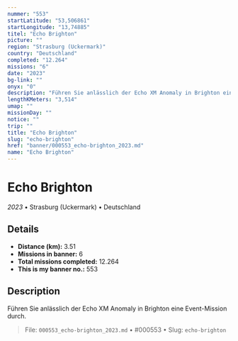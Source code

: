 ```yaml
---
nummer: "553"
startLatitude: "53,506861"
startLongitude: "13,74885"
titel: "Echo Brighton"
picture: ""
region: "Strasburg (Uckermark)"
country: "Deutschland"
completed: "12.264"
missions: "6"
date: "2023"
bg-link: ""
onyx: "0"
description: "Führen Sie anlässlich der Echo XM Anomaly in Brighton eine Event-Mission durch."
lengthKMeters: "3,514"
umap: ""
missionDay: ""
notice: ""
trip: ""
title: "Echo Brighton"
slug: "echo-brighton"
href: "banner/000553_echo-brighton_2023.md"
name: "Echo Brighton"
---
```

# Echo Brighton

*2023* • Strasburg (Uckermark) • Deutschland





## Details
- **Distance (km):** 3.51
- **Missions in banner:** 6
- **Total missions completed:** 12.264
- **This is my banner no.:** 553



## Description
Führen Sie anlässlich der Echo XM Anomaly in Brighton eine Event-Mission durch.




> File: `000553_echo-brighton_2023.md`
> • #000553
> • Slug: `echo-brighton`

